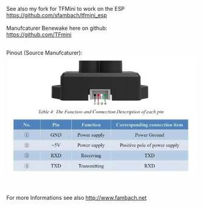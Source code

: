 See also my fork for TFMini to work on the ESP<br>
https://github.com/sfambach/tfmini_esp
<br><br>
Manufcaturer Benewake here on github:<br>
https://github.com/TFmini
<br><br>

Pinout (Source Manufcaturer):<br>
<img src="./img/TFMiniPinout.jpg">

<br><br>
For more Informations see also http://www.fambach.net
